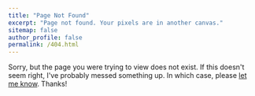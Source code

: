 ```yaml
---
title: "Page Not Found"
excerpt: "Page not found. Your pixels are in another canvas."
sitemap: false
author_profile: false
permalink: /404.html
---
```


Sorry, but the page you were trying to view does not exist. If this doesn't seem right, I've probably messed something up. In which case, please [let me know](mailto:shay@shayjordan.co.uk). Thanks!

<script type="text/javascript">
  var GOOG_FIXURL_LANG = 'en';
  var GOOG_FIXURL_SITE = '{{ site.url }}'
</script>
<script type="text/javascript"
  src="//linkhelp.clients.google.com/tbproxy/lh/wm/fixurl.js">
</script>
